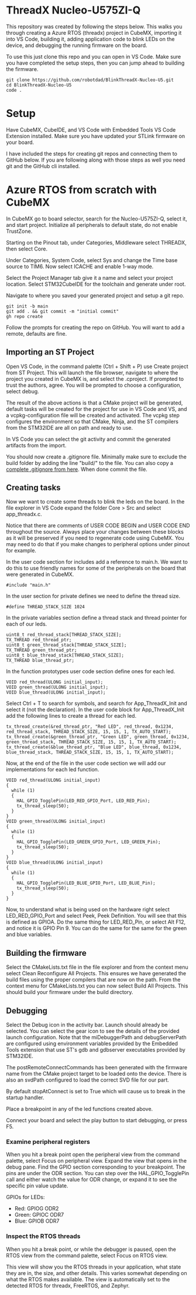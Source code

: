 # ThreadX Nucleo-U575ZI-Q

This repository was created by following the steps below. This walks you through creating a Azure RTOS (threadx) project in CubeMX, importing it into VS Code, building it, adding application code to blink LEDs on the device, and debugging the running firmware on the board.

To use this just clone this repo and you can open in VS Code. Make sure you have completed the setup steps, then you can jump ahead to building the firmware.

```
git clone https://github.com/robotdad/BlinkThreadX-Nucleo-U5.git
cd BlinkThreadX-Nucleo-U5
code .
```

# Setup
Have CubeMX, CubeIDE, and VS Code with Embedded Tools VS Code Extension installed.
Make sure you have updated your STLink firmware on your board.

I have included the steps for creating git repos and connecting them to GitHub below. If you are following along with those steps as well you need git and the GitHub cli installed.

# Azure RTOS from scratch with CubeMX

In CubeMX go to board selector, search for the Nucleo-U575ZI-Q, select it, and start project. Initialize all peripherals to default state, do not enable TrustZone.

Starting on the Pinout tab, under Categories, Middleware select THREADX, then select Core.

Under Categories, System Code, select Sys and change the Time base source to TIM6. Now select ICACHE and enable 1-way mode.

Select the Project Manager tab give it a name and select your project location. Select STM32CubeIDE for the toolchain and generate under root.

Navigate to where you saved your generated project and setup a git repo.
```
git init -b main
git add . && git commit -m "initial commit"
gh repo create
```

Follow the prompts for creating the repo on GitHub. You will want to add a remote, defaults are fine.

## Importing an ST Project
Open VS Code, in the command palette (Ctrl + Shift + P) use Create project from ST Project. This will launch the file browser, navigate to where the project you created in CubeMX is, and select the .cproject. If prompted to trust the authors, agree. You will be prompted to choose a configuration, select debug.

The result of the above actions is that a CMake project will be generated, default tasks will be created for the project for use in VS Code and VS, and a vcpkg-configuration file will be created and activated. The vcpkg step configures the environment so that CMake, Ninja, and the ST compilers from the STM32IDE are all on path and ready to use.

In VS Code you can select the git activity and commit the generated artifacts from the import.

You should now create a .gitignore file. Minimally make sure to exclude the build folder by adding the line "build/" to the file. You can also copy a [complete .gitignore from here](https://raw.githubusercontent.com/robotdad/BlinkThreadX-Nucleo-U5/main/.gitignore). When done commit the file. 

## Creating tasks
Now we want to create some threads to blink the leds on the board. In the file explorer in VS Code expand the folder Core > Src and select app_threadx.c. 

Notice that there are comments of USER CODE BEGIN and USER CODE END throughout the source. Always place your changes between these blocks as it will be preserved if you need to regenerate code using CubeMX. You may need to do that if you make changes to peripheral options under pinout for example.

In the user code section for includes add a reference to main.h. We want to do this to use friendly names for some of the peripherals on the board that were generated in CubeMX.
```
#include "main.h"
```

In the user section for private defines we need to define the thread size.
```
#define THREAD_STACK_SIZE 1024
```

In the private variables section define a thread stack and thread pointer for each of our leds.
```
uint8_t red_thread_stack[THREAD_STACK_SIZE];
TX_THREAD red_thread_ptr;
uint8_t green_thread_stack[THREAD_STACK_SIZE];
TX_THREAD green_thread_ptr;
uint8_t blue_thread_stack[THREAD_STACK_SIZE];
TX_THREAD blue_thread_ptr;
```

In the function prototypes user code section define ones for each led.
```
VOID red_thread(ULONG initial_input);
VOID green_thread(ULONG initial_input);
VOID blue_thread(ULONG initial_input);
```

Select Ctrl + T to search for symbols, and search for App_ThreadX_Init and select it (not the declaration). In the user code block for App_ThreadX_Init add the following lines to create a thread for each led.

```
tx_thread_create(&red_thread_ptr, "Red LED", red_thread, 0x1234, red_thread_stack, THREAD_STACK_SIZE, 15, 15, 1, TX_AUTO_START);
tx_thread_create(&green_thread_ptr, "Green LED", green_thread, 0x1234, green_thread_stack, THREAD_STACK_SIZE, 15, 15, 1, TX_AUTO_START);
tx_thread_create(&blue_thread_ptr, "Blue LED", blue_thread, 0x1234, blue_thread_stack, THREAD_STACK_SIZE, 15, 15, 1, TX_AUTO_START);
```

Now, at the end of the file in the user code section we will add our implementations for each led function.
```
VOID red_thread(ULONG initial_input)
{
  while (1)
  {
    HAL_GPIO_TogglePin(LED_RED_GPIO_Port, LED_RED_Pin);
    tx_thread_sleep(50);
  }
}
VOID green_thread(ULONG initial_input)
{
  while (1)
  {
    HAL_GPIO_TogglePin(LED_GREEN_GPIO_Port, LED_GREEN_Pin);
    tx_thread_sleep(50);
  }
}
VOID blue_thread(ULONG initial_input)
{
  while (1)
  {
    HAL_GPIO_TogglePin(LED_BLUE_GPIO_Port, LED_BLUE_Pin);
    tx_thread_sleep(50);
  }
}
```

Now, to understand what is being used on the hardware right select LED_RED_GPIO_Port and select Peek, Peek Definition. You will see that this is defined as GPIOA. Do the same thing for LED_RED_Pin, or select Alt F12, and notice it is GPIO Pin 9. You can do the same for the same for the green and blue variables.

## Building the firmware

Select the CMakeLists.txt file in the file explorer and from the context menu select Clean Reconfigure All Projects. This ensures we have generated the build files using the proper compilers that are now on the path. From the context menu for CMakeLists.txt you can now select Build All Projects. This should build your firmware under the build directory.


## Debugging
Select the Debug icon in the activity bar. Launch should already be selected. You can select the gear icon to see the details of the provided launch configuration. Note that the miDebuggerPath and debugServerPath are configured using environment variables provided by the Embedded Tools extension that use ST's gdb and gdbserver executables provided by STM32IDE.

The postRemoteConnectCommands has been generated with the firmware name from the CMake project target to be loaded onto the device. There is also an svdPath configured to load the correct SVD file for our part.

By default stopAtConnect is set to True which will cause us to break in the startup handler.

Place a breakpoint in any of the led functions created above.

Connect your board and select the play button to start debugging, or press F5.

### Examine peripheral registers
When you hit a break point open the peripheral view from the command palette, select Focus on peripheral view. Expand the view that opens in the debug pane. Find the GPIO section corresponding to your breakpoint. The pins are under the ODR section. You can step over the HAL_GPIO_TogglePin call and either watch the value for ODR change, or expand it to see the specific pin value update.

GPIOs for LEDs:
* Red: GPIOG ODR2
* Green: GPIOC ODR7
* Blue: GPIOB ODR7

### Inspect the RTOS threads
When you hit a break point, or while the debugger is paused, open the RTOS view from the command palette, select Focus on RTOS view. 

This view will show you the RTOS threads in your application, what state they are in, the size, and other details. This varies somewhat depending on what the RTOS makes available. The view is automatically set to the detected RTOS for threadx, FreeRTOS, and Zephyr.

